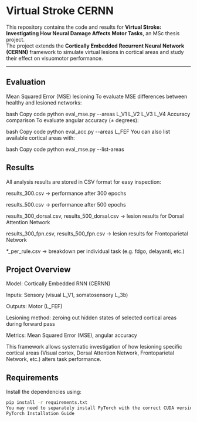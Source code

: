 # Virtual Stroke CERNN

This repository contains the code and results for **Virtual Stroke: Investigating How Neural Damage Affects Motor Tasks**, an MSc thesis project.  
The project extends the **Cortically Embedded Recurrent Neural Network (CERNN)** framework to simulate virtual lesions in cortical areas and study their effect on visuomotor performance.

---

## Evaluation
Mean Squared Error (MSE) lesioning
To evaluate MSE differences between healthy and lesioned networks:

bash
Copy code
python eval_mse.py --areas L_V1 L_V2 L_V3 L_V4
Accuracy comparison
To evaluate angular accuracy (± degrees):

bash
Copy code
python eval_acc.py --areas L_FEF
You can also list available cortical areas with:

bash
Copy code
python eval_mse.py --list-areas


## Results
All analysis results are stored in CSV format for easy inspection:

results_300.csv → performance after 300 epochs

results_500.csv → performance after 500 epochs

results_300_dorsal.csv, results_500_dorsal.csv → lesion results for Dorsal Attention Network

results_300_fpn.csv, results_500_fpn.csv → lesion results for Frontoparietal Network

*_per_rule.csv → breakdown per individual task (e.g. fdgo, delayanti, etc.)

## Project Overview
Model: Cortically Embedded RNN (CERNN)

Inputs: Sensory (visual L_V1, somatosensory L_3b)

Outputs: Motor (L_FEF)

Lesioning method: zeroing out hidden states of selected cortical areas during forward pass

Metrics: Mean Squared Error (MSE), angular accuracy

This framework allows systematic investigation of how lesioning specific cortical areas (Visual cortex, Dorsal Attention Network, Frontoparietal Network, etc.) alters task performance.

## Requirements

Install the dependencies using:

```bash
pip install -r requirements.txt
You may need to separately install PyTorch with the correct CUDA version for your machine:
PyTorch Installation Guide

